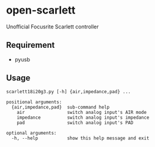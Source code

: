 # open-scarlett
Unofficial Focusrite Scarlett controller

## Requirement

* pyusb

## Usage

```
scarlett18i20g3.py [-h] {air,impedance,pad} ...

positional arguments:
  {air,impedance,pad}  sub-command help
    air                switch analog input's AIR mode
    impedance          switch analog input's impedance
    pad                switch analog input's PAD

optional arguments:
  -h, --help           show this help message and exit

```
